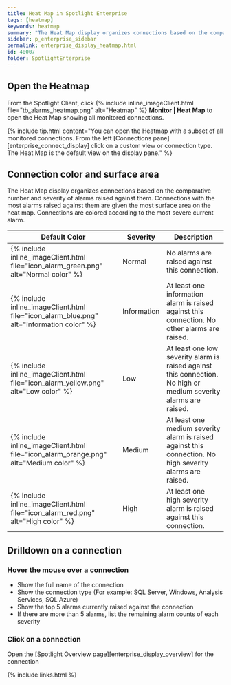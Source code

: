 ```yaml
---
title: Heat Map in Spotlight Enterprise
tags: [heatmap]
keywords: heatmap
summary: "The Heat Map display organizes connections based on the comparative number and severity of alarms raised against them. Connections with the most alarms raised against them are given the most surface area on the heat map. The heatmap refreshes itself automatically when connections are added and removed and when there is a change in the alarm status. Connections are removed from the heat map when monitoring is disabled and while they are in planned outage. The Heat Map answers the question: Which monitored connections require the most urgent attention?"
sidebar: p_enterprise_sidebar
permalink: enterprise_display_heatmap.html
id: 40007
folder: SpotlightEnterprise
---
```



## Open the Heatmap

From the Spotlight Client, click {% include inline_imageClient.html file="tb_alarms_heatmap.png" alt="Heatmap" %} **Monitor \| Heat Map** to open the Heat Map showing all monitored connections.

{% include tip.html content="You can open the Heatmap with a subset of all monitored connections. From the left [Connections pane][enterprise_connect_display] click on a custom view or connection type. The Heat Map is the default view on the display pane." %}


## Connection color and surface area

The Heat Map display organizes connections based on the comparative number and severity of alarms raised against them. Connections with the most alarms raised against them are given the most surface area on the heat map. Connections are colored according to the most severe current alarm.

Default Color | Severity | Description
--------------|----------|------------
{% include inline_imageClient.html file="icon_alarm_green.png" alt="Normal color" %}  | Normal | No alarms are raised against this connection.
{% include inline_imageClient.html file="icon_alarm_blue.png" alt="Information color" %}  | Information | At least one information alarm is raised against this connection. No other alarms are raised.
{% include inline_imageClient.html file="icon_alarm_yellow.png" alt="Low color" %}  | Low | At least one low severity alarm is raised against this connection. No high or medium severity alarms are raised.
{% include inline_imageClient.html file="icon_alarm_orange.png" alt="Medium color" %}  | Medium | At least one medium severity alarm is raised against this connection. No high severity alarms are raised.
{% include inline_imageClient.html file="icon_alarm_red.png" alt="High color" %} | High | At least one high severity alarm is raised against this connection.

## Drilldown on a connection

### Hover the mouse over a connection

*  Show the full name of the connection
*  Show the connection type (For example: SQL Server, Windows, Analysis Services, SQL Azure)
*  Show the top 5 alarms currently raised against the connection
*  If there are more than 5 alarms, list the remaining alarm counts of each severity


### Click on a connection

Open the [Spotlight Overview page][enterprise_display_overview] for the connection


{% include links.html %}
